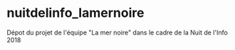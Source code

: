 # nuitdelinfo_lamernoire
Dépot du projet de l'équipe "La mer noire" dans le cadre de la Nuit de l'Info 2018
